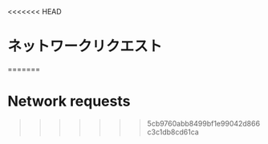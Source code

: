 
<<<<<<< HEAD
# ネットワークリクエスト
=======
# Network requests
>>>>>>> 5cb9760abb8499bf1e99042d866c3c1db8cd61ca
